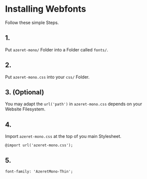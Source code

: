 # Installing Webfonts
Follow these simple Steps.

## 1.
Put `azeret-mono/` Folder into a Folder called `fonts/`.

## 2.
Put `azeret-mono.css` into your `css/` Folder.

## 3. (Optional)
You may adapt the `url('path')` in `azeret-mono.css` depends on your Website Filesystem.

## 4.
Import `azeret-mono.css` at the top of you main Stylesheet.

```
@import url('azeret-mono.css');
```

## 5.


```
font-family: 'AzeretMono-Thin';
```

